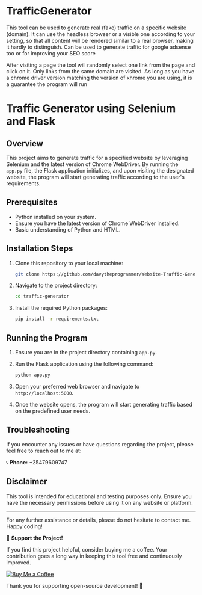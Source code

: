 TrafficGenerator
======
This tool can be used to generate real (fake) traffic on a specific website (domain). It can use the headless browser or a visible one according to your setting, so that all content will be rendered similar to a real browser, making it hardly to distinguish. Can be used to generate traffic for google adsense too or for improving your SEO score

After visiting a page the tool will randomly select one link from the page and click on it. Only links from the same domain are visited.
As long as you have a chrome driver version matching the version of xhrome you are using, it is a guarantee the program will run

# Traffic Generator using Selenium and Flask

## Overview

This project aims to generate traffic for a specified website by leveraging Selenium and the latest version of Chrome WebDriver. By running the `app.py` file, the Flask application initializes, and upon visiting the designated website, the program will start generating traffic according to the user's requirements.

## Prerequisites

- Python installed on your system.
- Ensure you have the latest version of Chrome WebDriver installed.
- Basic understanding of Python and HTML.

## Installation Steps

1. Clone this repository to your local machine:
    ```bash
    git clone https://github.com/davytheprogrammer/Website-Traffic-Generator-web-version.git
    ```

2. Navigate to the project directory:
    ```bash
    cd traffic-generator
    ```

3. Install the required Python packages:
    ```bash
    pip install -r requirements.txt
    ```

## Running the Program

1. Ensure you are in the project directory containing `app.py`.

2. Run the Flask application using the following command:
    ```bash
    python app.py
    ```

3. Open your preferred web browser and navigate to `http://localhost:5000`.

4. Once the website opens, the program will start generating traffic based on the predefined user needs.

## Troubleshooting

If you encounter any issues or have questions regarding the project, please feel free to reach out to me at:

📞 **Phone:** +25479609747

## Disclaimer

This tool is intended for educational and testing purposes only. Ensure you have the necessary permissions before using it on any website or platform.

---

For any further assistance or details, please do not hesitate to contact me. Happy coding!

💖 **Support the Project!**

If you find this project helpful, consider buying me a coffee. Your contribution goes a long way in keeping this tool free and continuously improved.

[![Buy Me a Coffee](https://img.shields.io/badge/Buy%20Me%20a%20Coffee-donate-yellow.svg)](https://www.buymeacoffee.com/davy254)

Thank you for supporting open-source development! 🚀
